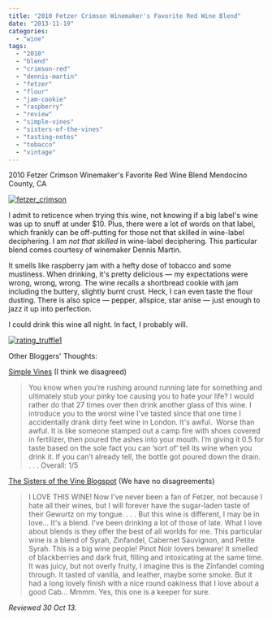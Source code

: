 ```yaml
---
title: "2010 Fetzer Crimson Winemaker's Favorite Red Wine Blend"
date: "2013-11-19"
categories:
  - "wine"
tags:
  - "2010"
  - "blend"
  - "crimson-red"
  - "dennis-martin"
  - "fetzer"
  - "flour"
  - "jam-cookie"
  - "raspberry"
  - "review"
  - "simple-vines"
  - "sisters-of-the-vines"
  - "tasting-notes"
  - "tobacco"
  - "vintage"
---
```


2010 Fetzer Crimson Winemaker's Favorite Red Wine Blend Mendocino County, CA

[![fetzer_crimson](http://s3.amazonaws.com/thegourmez-wpmedia/2013/11/fetzer_crimson.jpg)](http://www.thegourmez.com/2013/11/2010-fetzer-crimson-winemakers-favorite-red-wine-blend/fetzer_crimson/)

I admit to reticence when trying this wine, not knowing if a big label's wine was up to snuff at under $10. Plus, there were a lot of words on that label, which frankly can be off-putting for those not that skilled in wine-label deciphering. I am _not that skilled_ in wine-label deciphering. This particular blend comes courtesy of winemaker Dennis Martin.

It smells like raspberry jam with a hefty dose of tobacco and some mustiness. When drinking, it's pretty delicious — my expectations were wrong, wrong, wrong. The wine recalls a shortbread cookie with jam including the buttery, slightly burnt crust. Heck, I can even taste the flour dusting. There is also spice — pepper, allspice, star anise — just enough to jazz it up into perfection.

I could drink this wine all night. In fact, I probably will.

[![rating_truffle1](http://s3.amazonaws.com/thegourmez-wpmedia/2009/02/rating_truffle1.gif)](http://www.thegourmez.com/2009/02/silk-hope-winery-nc-traminette-2007/rating_truffle1/)

Other Bloggers' Thoughts:

[Simple Vines](http://simplevines.com/2013/09/26/fetzer-crimson/) (I think we disagreed)

> You know when you’re rushing around running late for something and ultimately stub your pinky toe causing you to hate your life? I would rather do that 27 times over then drink another glass of this wine. I introduce you to the worst wine I’ve tasted since that one time I accidentally drank dirty feet wine in London. It's awful.  Worse than awful. It is like someone stamped out a camp fire with shoes covered in fertilizer, then poured the ashes into your mouth. I’m giving it 0.5 for taste based on the sole fact you can ‘sort of’ tell its wine when you drink it. If you can’t already tell, the bottle got poured down the drain. . . . Overall: 1/5

[The Sisters of the Vine Blogspot](thesistersofthevine.blogspot.com/2013/01/wine-of-week-wednesdayfetzer-crimson.html) (We have no disagreements)

> I LOVE THIS WINE! Now I've never been a fan of Fetzer, not because I hate all their wines, but I will forever have the sugar-laden taste of their Gewurtz on my tongue. . . . But this wine is different, I may be in love... It's a blend. I've been drinking a lot of those of late. What I love about blends is they offer the best of all worlds for me. This particular wine is a blend of Syrah, Zinfandel, Cabernet Sauvignon, and Petite Syrah. This is a big wine people! Pinot Noir lovers beware! It smelled of blackberries and dark fruit, filling and intoxicating at the same time. It was juicy, but not overly fruity, I imagine this is the Zinfandel coming through. It tasted of vanilla, and leather, maybe some smoke. But it had a long lovely finish with a nice round oakiness that I love about a good Cab... Mmmm. Yes, this one is a keeper for sure.

_Reviewed 30 Oct 13._
